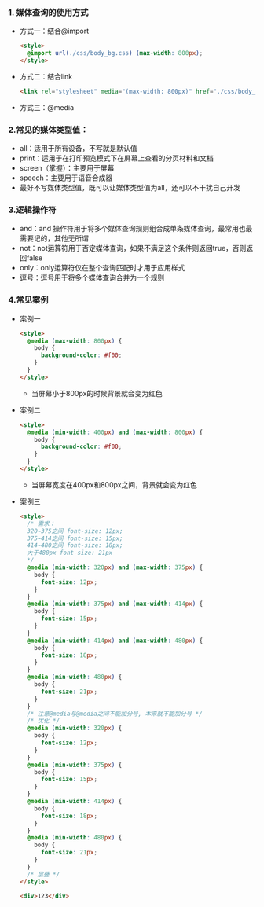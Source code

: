 ### 1. 媒体查询的使用方式

- 方式一：结合@import

  ```html
  <style>
    @import url(./css/body_bg.css) (max-width: 800px);
  </style>
  ```

- 方式二：结合link

  ```html
  <link rel="stylesheet" media="(max-width: 800px)" href="./css/body_bg.css">
  ```

- 方式三：@media

### 2.常见的媒体类型值：

- all：适用于所有设备，不写就是默认值
- print：适用于在打印预览模式下在屏幕上查看的分页材料和文档
- screen（掌握）：主要用于屏幕
- speech：主要用于语音合成器
- 最好不写媒体类型值，既可以让媒体类型值为all，还可以不干扰自己开发

### 3.逻辑操作符

- and：and 操作符用于将多个媒体查询规则组合成单条媒体查询，最常用也最需要记的，其他无所谓
- not：not运算符用于否定媒体查询，如果不满足这个条件则返回true，否则返回false
- only：only运算符仅在整个查询匹配时才用于应用样式
- 逗号：逗号用于将多个媒体查询合并为一个规则

### 4.常见案例

- 案例一

  ```html
  <style>
    @media (max-width: 800px) {
      body {
        background-color: #f00;
      }
    }
  </style>
  ```

  - 当屏幕小于800px的时候背景就会变为红色

- 案例二

  ```html
  <style>
    @media (min-width: 400px) and (max-width: 800px) {
      body {
        background-color: #f00;
      }
    }
  </style>
  ```

  - 当屏幕宽度在400px和800px之间，背景就会变为红色

- 案例三

  ```html
  <style>
    /* 需求：
    320~375之间 font-size: 12px;
    375~414之间 font-size: 15px;
    414~480之间 font-size: 18px;
    大于480px font-size: 21px
    */
    @media (min-width: 320px) and (max-width: 375px) {
      body {
        font-size: 12px;
      }
    }
    @media (min-width: 375px) and (max-width: 414px) {
      body {
        font-size: 15px;
      }
    }
    @media (min-width: 414px) and (max-width: 480px) {
      body {
        font-size: 18px;
      }
    }
    @media (min-width: 480px) {
      body {
        font-size: 21px;
      }
    }
    /* 注意@media与@media之间不能加分号, 本来就不能加分号 */
    /* 优化 */
    @media (min-width: 320px) {
      body {
        font-size: 12px;
      }
    }
    @media (min-width: 375px) {
      body {
        font-size: 15px;
      }
    }
    @media (min-width: 414px) {
      body {
        font-size: 18px;
      }
    }
    @media (min-width: 480px) {
      body {
        font-size: 21px;
      }
    }
    /* 层叠 */
  </style>
  
  <div>123</div>
  ```




